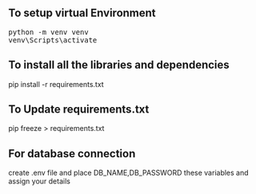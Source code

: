 <h2>To setup virtual Environment</h1>
<pre>
python -m venv venv
venv\Scripts\activate
</pre>

<h2>To install all the libraries and dependencies</h2>
<p>pip install -r requirements.txt</p>

<h2>To Update requirements.txt</h2>
<p>pip freeze > requirements.txt</p>

<h2>For database connection</h2>
<p>create .env file and place DB_NAME,DB_PASSWORD these variables and assign your details</p>